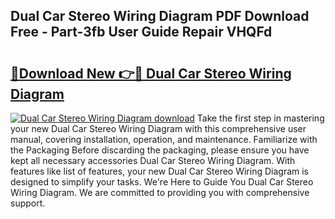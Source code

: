 ## Dual Car Stereo Wiring Diagram PDF Download Free - Part-3fb User Guide Repair VHQFd

# <h2><a href="http://dfrflqw.blite.top/?on=Dual+Car+Stereo+Wiring+Diagram">🔗Download New 👉🔴 Dual Car Stereo Wiring Diagram</a></h2>

[![Dual Car Stereo Wiring Diagram download](https://i.imgur.com/lujVjoI.png)](http://dfrflqw.blite.top/?on=Dual+Car+Stereo+Wiring+Diagram)
Take the first step in mastering your new Dual Car Stereo Wiring Diagram with this comprehensive user manual, covering installation, operation, and maintenance. Familiarize with the Packaging Before discarding the packaging, please ensure you have kept all necessary accessories Dual Car Stereo Wiring Diagram. With features like list of features, your new Dual Car Stereo Wiring Diagram is designed to simplify your tasks. We're Here to Guide You Dual Car Stereo Wiring Diagram. We are committed to providing you with comprehensive support.
